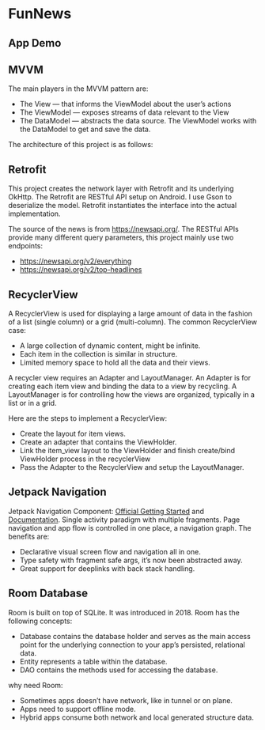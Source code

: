 # FunNews

## App Demo 

## MVVM
The main players in the MVVM pattern are:

- The View — that informs the ViewModel about the user’s actions
- The ViewModel — exposes streams of data relevant to the View
- The DataModel — abstracts the data source. The ViewModel works with the DataModel to get and save the data.

The architecture of this project is as follows:


## Retrofit
This project creates the network layer with Retrofit and its underlying OkHttp. The Retrofit are RESTful API setup on Android.
I use Gson to deserialize the model. Retrofit instantiates the interface into the actual implementation.

The source of the news is from https://newsapi.org/. The RESTful APIs provide many different query parameters, this project mainly use two endpoints:
- https://newsapi.org/v2/everything
- https://newsapi.org/v2/top-headlines


## RecyclerView
A RecyclerView is used for displaying a large amount of data in the fashion of a list (single column) or a grid (multi-column). 
The common RecyclerView case:

- A large collection of dynamic content, might be infinite.
- Each item in the collection is similar in structure.
- Limited memory space to hold all the data and their views.

A recycler view requires an Adapter and LayoutManager. An Adapter is for creating each item view and binding the data to a view by recycling. 
A LayoutManager is for controlling how the views are organized, typically in a list or in a grid.

Here are the steps to implement a RecyclerView:
- Create the layout for item views.
- Create an adapter that contains the ViewHolder.
- Link the item_view layout to the ViewHolder and finish create/bind ViewHolder process in the recyclerView
- Pass the Adapter to the RecyclerView and setup the LayoutManager.


## Jetpack Navigation
Jetpack Navigation Component: [Official Getting Started](developer.android.com/guide/navigation/navigation-getting-started) and
[Documentation](https://developer.android.com/jetpack/androidx/releases/navigation). Single activity paradigm with multiple 
fragments. Page navigation and app flow is controlled in one place, a navigation graph. The benefits are:
- Declarative visual screen flow and navigation all in one.
- Type safety with fragment safe args, it’s now been abstracted away.
- Great support for deeplinks with back stack handling.


## Room Database
Room is built on top of SQLite. It was introduced in 2018. Room has the following concepts:
- Database contains the database holder and serves as the main access point for the underlying connection to your app’s persisted, relational data.
- Entity represents a table within the database.
- DAO contains the methods used for accessing the database.

why need Room:
- Sometimes apps doesn’t have network, like in tunnel or on plane.
- Apps need to support offline mode.
- Hybrid apps consume both network and local generated structure data.
